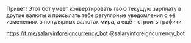 Привет! Этот бот умеет конвертировать твою текущую зарплату в другие валюты и присылать тебе регулярные уведомления о её изменениях в популярных валютах мира, а ещё - строить графики

https://t.me/salaryinforeigncurrency_bot
@salaryinforeigncurrency_bot
